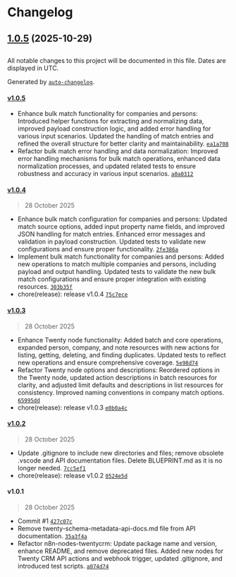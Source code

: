 # Changelog

## [1.0.5](https://github.com/whrit/n8n-nodes-twentycrm/compare/v1.0.4...v1.0.5) (2025-10-29)

##

All notable changes to this project will be documented in this file. Dates are displayed in UTC.

Generated by [`auto-changelog`](https://github.com/CookPete/auto-changelog).

#### [v1.0.5](https://github.com-personal/whrit/n8n-nodes-twentycrm/compare/v1.0.4...v1.0.5)

- Enhance bulk match functionality for companies and persons: Introduced helper functions for extracting and normalizing data, improved payload construction logic, and added error handling for various input scenarios. Updated the handling of match entries and refined the overall structure for better clarity and maintainability. [`ea1a708`](https://github.com-personal/whrit/n8n-nodes-twentycrm/commit/ea1a708c7595fdd54c3f86103812e3195cbd3457)
- Refactor bulk match error handling and data normalization: Improved error handling mechanisms for bulk match operations, enhanced data normalization processes, and updated related tests to ensure robustness and accuracy in various input scenarios. [`a0a0312`](https://github.com-personal/whrit/n8n-nodes-twentycrm/commit/a0a0312b08886474fd5e252f1e211658703dba14)

#### [v1.0.4](https://github.com-personal/whrit/n8n-nodes-twentycrm/compare/v1.0.3...v1.0.4)

> 28 October 2025

- Enhance bulk match configuration for companies and persons: Updated match source options, added input property name fields, and improved JSON handling for match entries. Enhanced error messages and validation in payload construction. Updated tests to validate new configurations and ensure proper functionality. [`2fe386a`](https://github.com-personal/whrit/n8n-nodes-twentycrm/commit/2fe386a2a049e297fe4bf0c5d9850d41030f6e31)
- Implement bulk match functionality for companies and persons: Added new operations to match multiple companies and persons, including payload and output handling. Updated tests to validate the new bulk match configurations and ensure proper integration with existing resources. [`303b35f`](https://github.com-personal/whrit/n8n-nodes-twentycrm/commit/303b35fea815f8cbc9535e659cb7085087355edd)
- chore(release): release v1.0.4 [`75c7ece`](https://github.com-personal/whrit/n8n-nodes-twentycrm/commit/75c7ece0313f2f377cd3fb28e7da398387dc6b79)

#### [v1.0.3](https://github.com-personal/whrit/n8n-nodes-twentycrm/compare/v1.0.2...v1.0.3)

> 28 October 2025

- Enhance Twenty node functionality: Added batch and core operations, expanded person, company, and note resources with new actions for listing, getting, deleting, and finding duplicates. Updated tests to reflect new operations and ensure comprehensive coverage. [`5e98d74`](https://github.com-personal/whrit/n8n-nodes-twentycrm/commit/5e98d7434557a901b501dd77486f3570d95b88e0)
- Refactor Twenty node options and descriptions: Reordered options in the Twenty node, updated action descriptions in batch resources for clarity, and adjusted limit defaults and descriptions in list resources for consistency. Improved naming conventions in company match options. [`65995dd`](https://github.com-personal/whrit/n8n-nodes-twentycrm/commit/65995ddeedc62a4a91103aa87463ad6227f8f586)
- chore(release): release v1.0.3 [`e0b0a4c`](https://github.com-personal/whrit/n8n-nodes-twentycrm/commit/e0b0a4c46897a984bde8e569b7a90f6727c31a86)

#### [v1.0.2](https://github.com-personal/whrit/n8n-nodes-twentycrm/compare/v1.0.1...v1.0.2)

> 28 October 2025

- Update .gitignore to include new directories and files; remove obsolete .vscode and API documentation files. Delete BLUEPRINT.md as it is no longer needed. [`7cc5ef1`](https://github.com-personal/whrit/n8n-nodes-twentycrm/commit/7cc5ef1bc7d657c772e3408e8702c28c4381e2c3)
- chore(release): release v1.0.2 [`0524e5d`](https://github.com-personal/whrit/n8n-nodes-twentycrm/commit/0524e5d61f6085d7fe28751d66992c27e0186253)

#### v1.0.1

> 28 October 2025

- Commit #1 [`427c07c`](https://github.com-personal/whrit/n8n-nodes-twentycrm/commit/427c07cccc43a38efa427baa103151e4361eab11)
- Remove twenty-schema-metadata-api-docs.md file from API documentation. [`35a3f4a`](https://github.com-personal/whrit/n8n-nodes-twentycrm/commit/35a3f4a1e5096cf3245f8079c41475894c42e4e0)
- Refactor n8n-nodes-twentycrm: Update package name and version, enhance README, and remove deprecated files. Added new nodes for Twenty CRM API actions and webhook trigger, updated .gitignore, and introduced test scripts. [`a074d74`](https://github.com-personal/whrit/n8n-nodes-twentycrm/commit/a074d74b3074d9e0dff97d1bfe5afab2dcf28d7c)
